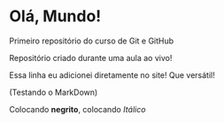# Olá, Mundo!
 Primeiro repositório do curso de Git e GitHub

Repositório criado durante uma aula ao vivo!

Essa linha eu adicionei diretamente no site! Que versátil!

(Testando o MarkDown)

Colocando **negrito**, colocando *Itálico*
